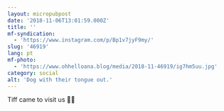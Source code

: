 ```yaml
---
layout: micropubpost
date: '2018-11-06T13:01:59.000Z'
title: ''
mf-syndication:
  - 'https://www.instagram.com/p/Bp1v7jyF9my/'
slug: '46919'
lang: pt
mf-photo:
  - 'https://www.ohhelloana.blog/media/2018-11-46919/ig7hm5uu.jpg'
category: social
alt: 'Dog with their tongue out.'
---
```

Tiff came to visit us 🐶💚
